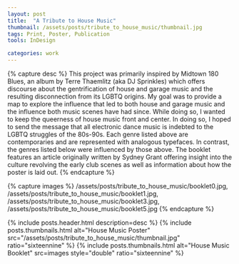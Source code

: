 ```yaml
---
layout: post
title:  "A Tribute to House Music"
thumbnail: /assets/posts/tribute_to_house_music/thumbnail.jpg
tags: Print, Poster, Publication
tools: InDesign

categories: work
---
```


{% capture desc %}
This project was primarily inspired by Midtown 180 Blues, an album by Terre Thaemlitz (aka DJ Sprinkles) which offers discourse about the gentrification of house and garage music and the resulting disconnection from its LGBTQ origins. My goal was to provide a map to explore the influence that led to both house and garage music and the influence both music scenes have had since. While doing so, I wanted to keep the queerness of house music front and center. In doing so, I hoped to send the message that all electronic dance music is indebted to the LGBTQ struggles of the 80s-90s. Each genre listed above are contemporaries and are represented with analogous typefaces. In contrast, the genres listed below were influenced by those above. The booklet features an article originally written by Sydney Grant offering insight into the culture revolving the early club scenes as well as information about how the poster is laid out.
{% endcapture %}

{% capture images %}
/assets/posts/tribute_to_house_music/booklet0.jpg,
/assets/posts/tribute_to_house_music/booklet1.jpg,
/assets/posts/tribute_to_house_music/booklet3.jpg,
/assets/posts/tribute_to_house_music/booklet5.jpg
{% endcapture %}

{% include posts.header.html description=desc %}
{% include posts.thumbnails.html
alt="House Music Poster" src="/assets/posts/tribute_to_house_music/thumbnail.jpg" ratio="sixteennine" %}
{% include posts.thumbnails.html
alt="House Music Booklet" src=images style="double" ratio="sixteennine" %}
